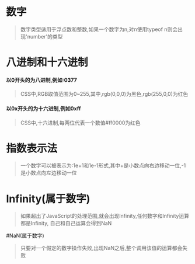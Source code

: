 # 数字
> 数字类型适用于浮点数和整数,如果一个数字为n,对n使用typeof n则会出现'number'的类型


# 八进制和十六进制
#### 以0开头的为八进制,例如:0377
> CSS中,RGB取值范围为0~255,其中,rgb(0,0,0)为黑色,rgb(255,0,0)为红色
#### 以0x开头的为十六进制,例如0xff
> CSS中,十六进制,每两位代表一个数值#ff0000为红色

# 指数表示法
>一个数字可以被表示为:1e+1和1e-1形式,其中+是小数点向右边移动一位,-1是小数点向左边移动一位

# Infinity(属于数字)
>如果超出了JavaScript的处理范围,就会出现Infinity,任何数字和Infinity运算都是Infinity,
自己和自己运算会得到NaN

#NaN(属于数字)
>只要对一个假定的数字操作失败,出现NaN之后,整个调用该值的运算都会失败